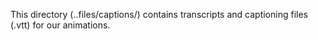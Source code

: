 This directory (..files/captions/) contains transcripts and captioning files (.vtt) for our animations.
